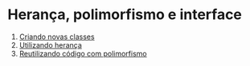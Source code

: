 # Herança, polimorfismo e interface

1. [Criando novas classes](2.heranca-polimorfismo-e-interface/01-criando-novas-classes.md)
2. [Utilizando herança](2.heranca-polimorfismo-e-interface/02-utilizando-heranca.md)
3. [Reutilizando código com polimorfismo](2.heranca-polimorfismo-e-interface/03-reutilizando-codigo-com-polimorfismo.md)
